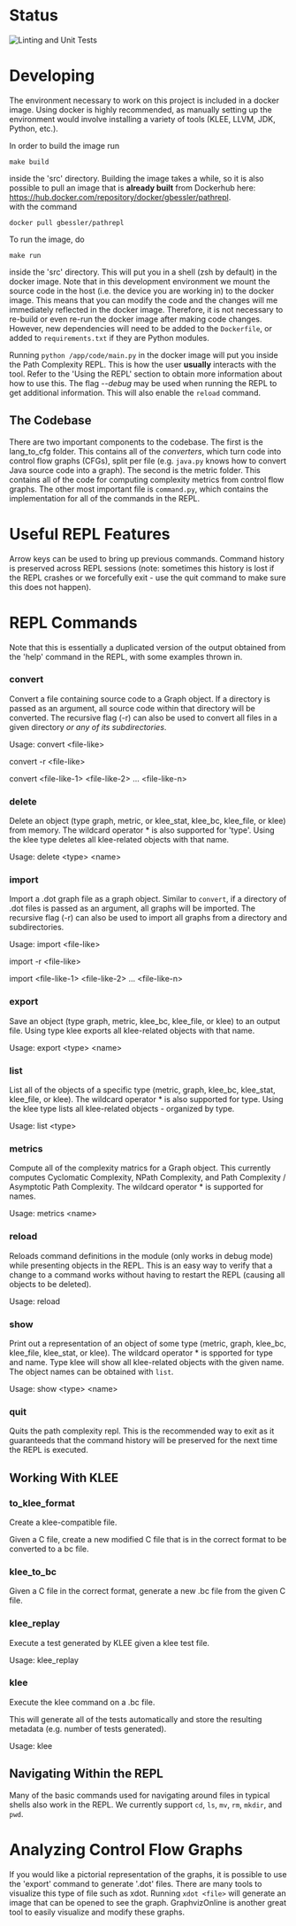# Status

![Linting and Unit Tests](https://github.com/hmc-alpaqa/path-complexity/workflows/Lint/badge.svg?branch=develop)

# Developing 

The environment necessary to work on this project is included in 
a docker image. Using docker is highly recommended, as manually 
setting up the environment would involve installing a variety of tools (KLEE, LLVM, JDK, Python, etc.). 

In order to build the image run 

```
make build
```

inside the 'src' directory. Building the image takes a while, so it is also possible to pull an image that is __already built__ from Dockerhub here: 
https://hub.docker.com/repository/docker/gbessler/pathrepl.  
with the command
```
docker pull gbessler/pathrepl
```

To run the image, do

```
make run
```

inside the 'src' directory. This will put you in a shell (zsh by default) in the docker image. Note that in this development environment we mount the source code in the host (i.e. the device you are working in) to the docker image. This means that you can modify the code and the changes will me immediately reflected in the docker image. Therefore, it is not necessary to re-build or even re-run the docker image after making code changes. However, new dependencies will need to be added to the `Dockerfile`, or added to `requirements.txt` if they are Python modules.

Running ```python /app/code/main.py``` in the docker image will put you inside the Path Complexity REPL. This is how the user __usually__ interacts with the tool. Refer to the 'Using the REPL' section to obtain more information about how to use this. The flag *--debug* may be used when running the REPL to get additional information. This will also enable the ```reload``` command. 

## The Codebase

There are two important components to the codebase. The first is the lang_to_cfg folder. This contains all of the *converters*, which turn code into control flow graphs (CFGs), split per file (e.g. `java.py` knows how to convert Java source code into a graph). The second is the metric folder. This contains all of the code for computing complexity metrics from control flow graphs. The other most important file is `command.py`, which contains the implementation for all of the commands in the REPL.

# Useful REPL Features

Arrow keys can be used to bring up previous commands. Command history is preserved across REPL sessions (note: sometimes this history is lost if the REPL crashes or we forcefully exit - use the quit command to make sure this does not happen).

# REPL Commands

Note that this is essentially a duplicated version of the output obtained from the 'help' command in the REPL, with some examples thrown in. 

### convert 

Convert a file containing source code to a Graph object. If a directory is passed as an argument, all source
code within that directory will be converted.
The recursive flag (-r) can also be used to convert all files in a given directory *or any of its subdirectories*.

Usage: 
convert \<file-like>
  
convert -r \<file-like>
  
convert \<file-like-1> \<file-like-2> ... \<file-like-n>

### delete 

Delete an object (type graph, metric, or klee_stat, klee_bc, klee_file, or klee) from memory. 
The wildcard operator * is also supported for 'type'.
Using the klee type deletes all klee-related objects with that name.

Usage: 
delete \<type> \<name>

### import

Import a .dot graph file as a graph object. Similar to `convert`, if a directory
of .dot files is passed as an argument, all graphs will be imported. 
The recursive flag (-r) can also be used to import all graphs from a directory
and subdirectories.

Usage: 
import \<file-like>
  
import -r \<file-like>
  
import \<file-like-1> \<file-like-2> ... \<file-like-n>

### export 

Save an object (type graph, metric, klee_bc, klee_file, or klee) to an output file.
Using type klee exports all klee-related objects with that name.

Usage:
export \<type> \<name>

### list 

List all of the objects of a specific type (metric, graph, klee_bc, klee_stat, klee_file, or klee).
The wildcard operator * is also supported for type.
Using the klee type lists all klee-related objects - organized by type.

Usage: 
list \<type>

### metrics 

Compute all of the complexity matrics for a Graph object. This currently computes
Cyclomatic Complexity, NPath Complexity, and Path Complexity / Asymptotic Path Complexity.
The wildcard operator * is supported for names.

Usage: 
metrics \<name>

### reload

Reloads command definitions in the module (only works in debug mode) while presenting objects in the REPL. This is an easy way to verify that a change to a command works without having to restart the REPL (causing all objects to be deleted). 

Usage:
reload

### show

Print out a representation of an object of some type (metric, graph, klee_bc, klee_file, klee_stat, or klee).
The wildcard operator * is spported for type and name.
Type klee will show all klee-related objects with the given name.
The object names can be obtained with `list`.

Usage:
show \<type> \<name>

### quit

Quits the path complexity repl. This is the recommended way to exit as it guaranteeds that the command history will be 
preserved for the next time the REPL is executed.

## Working With KLEE

### to_klee_format 

Create a klee-compatible file.

Given a C file, create a new modified C file that is in the correct format to be converted to a bc file.

### klee_to_bc 

Given a C file in the correct format, generate a new .bc file from the given C file.

### klee_replay

Execute a test generated by KLEE given a klee test file.

Usage:
klee_replay <file>
  
### klee

Execute the klee command on a .bc file.

This will generate all of the tests automatically and store the resulting metadata (e.g. number of tests generated).

Usage:
klee <file>

## Navigating Within the REPL

Many of the basic commands used for navigating around files in typical shells also work in the REPL. We currently support `cd`, `ls`, `mv`, `rm`, `mkdir`, and `pwd`. 

# Analyzing Control Flow Graphs

If you would like a pictorial representation of the graphs, it is possible to use the 'export' command to generate '.dot' files. There are many tools to visualize this type of file such as xdot. Running `xdot <file>` will generate an image that can be opened to see the graph. GraphvizOnline is another great tool to easily visualize and modify these graphs.
